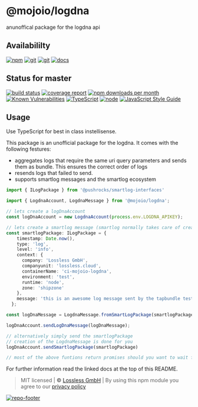 # @mojoio/logdna
anunoffical package for the logdna api

## Availabililty
[![npm](https://mojoio.gitlab.io/assets/repo-button-npm.svg)](https://www.npmjs.com/package/@mojoio/logdna)
[![git](https://mojoio.gitlab.io/assets/repo-button-git.svg)](https://GitLab.com/mojoio/logdna)
[![git](https://mojoio.gitlab.io/assets/repo-button-mirror.svg)](https://github.com/mojoio/logdna)
[![docs](https://mojoio.gitlab.io/assets/repo-button-docs.svg)](https://mojoio.gitlab.io/logdna/)

## Status for master
[![build status](https://GitLab.com/mojoio/logdna/badges/master/build.svg)](https://GitLab.com/mojoio/logdna/commits/master)
[![coverage report](https://GitLab.com/mojoio/logdna/badges/master/coverage.svg)](https://GitLab.com/mojoio/logdna/commits/master)
[![npm downloads per month](https://img.shields.io/npm/dm/@mojoio/logdna.svg)](https://www.npmjs.com/package/@mojoio/logdna)
[![Known Vulnerabilities](https://snyk.io/test/npm/@mojoio/logdna/badge.svg)](https://snyk.io/test/npm/@mojoio/logdna)
[![TypeScript](https://img.shields.io/badge/TypeScript-2.x-blue.svg)](https://nodejs.org/dist/latest-v6.x/docs/api/)
[![node](https://img.shields.io/badge/node->=%206.x.x-blue.svg)](https://nodejs.org/dist/latest-v6.x/docs/api/)
[![JavaScript Style Guide](https://img.shields.io/badge/code%20style-standard-brightgreen.svg)](http://standardjs.com/)

## Usage
Use TypeScript for best in class instellisense.

This package is an unofficial package for the logdna. It comes with the following festures:

* aggregates logs that require the same uri query parameters and sends them as bundle. This ensures the correct order of logs
* resends logs that failed to send.
* supports smartlog messages and the smartlog ecosystem

```typescript
import { ILogPackage } from '@pushrocks/smartlog-interfaces'

import { LogdnaAccount, LogdnaMessage } from '@mojoio/logdna';

// lets create a logDnaAccount
const logDnaAccount = new LogdnaAccount(process.env.LOGDNA_APIKEY);

// lets create a smartlog message (smartlog normally takes care of creating those objects)
const smartlogPackage: ILogPackage = {
    timestamp: Date.now(),
    type: 'log',
    level: 'info',
    context: {
      company: 'Lossless GmbH',
      companyunit: 'lossless.cloud',
      containerName: 'ci-mojoio-logdna',
      environment: 'test',
      runtime: 'node',
      zone: 'shipzone'
    },
    message: 'this is an awesome log message sent by the tapbundle test'
  };

const logDnaMessage = LogdnaMessage.fromSmartLogPackage(smartlogPackage);

logDnaAccount.sendLogDnaMessage(logDnaMessage);

// alternatively simply send the smartlogPackage
// creation of the LogdnaMessage is done for you
logDnaAccount.sendSmartlogPackage(smartlogPackage)

// most of the above funtions return promises should you want to wait for a log to be fully sent
```

For further information read the linked docs at the top of this README.

> MIT licensed | **&copy;** [Lossless GmbH](https://lossless.gmbh)
| By using this npm module you agree to our [privacy policy](https://lossless.gmbH/privacy.html)

[![repo-footer](https://mojoio.gitlab.io/assets/repo-footer.svg)](https://mojo.io)
